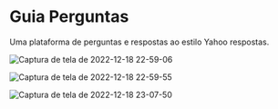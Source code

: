 # Guia Perguntas
Uma plataforma de perguntas e respostas ao estilo Yahoo respostas.

![Captura de tela de 2022-12-18 22-59-06](https://user-images.githubusercontent.com/98965608/208333758-53ebd810-c934-4fc3-926e-d75b27c2d48f.png)

![Captura de tela de 2022-12-18 22-59-55](https://user-images.githubusercontent.com/98965608/208333938-e7714deb-8338-461d-8259-0b4a93a35528.png)

![Captura de tela de 2022-12-18 23-07-50](https://user-images.githubusercontent.com/98965608/208334146-ecb8d466-2d97-4d8b-abe9-e2289a920e99.png)
